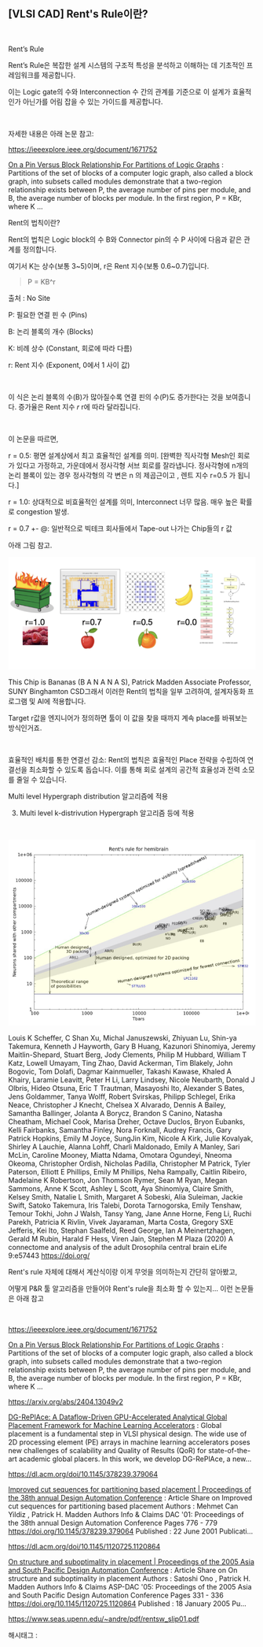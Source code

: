 ## [VLSI CAD] Rent's Rule이란?

​

Rent’s Rule

Rent’s Rule은 복잡한 설계 시스템의 구조적 특성을 분석하고 이해하는 데 기초적인 프레임워크를 제공합니다.

이는 Logic gate의 수와 Interconnection 수 간의 관계를 기준으로 이 설계가 효율적인가 아닌가를 어림 잡을 수 있는 가이드를 제공합니다.

​

자세한 내용은 아래 논문 참고:

https://ieeexplore.ieee.org/document/1671752

[On a Pin Versus Block Relationship For Partitions of Logic Graphs](https://ieeexplore.ieee.org/document/1671752) : Partitions of the set of blocks of a computer logic graph, also called a block graph, into subsets called modules demonstrate that a two-region relationship exists between P, the average number of pins per module, and B, the average number of blocks per module. In the first region, P = KBr, where K ...

Rent의 법칙이란?

Rent의 법칙은 Logic block의 수 B와 Connector pin의 수 P 사이에 다음과 같은 관계를 정의합니다.

여기서 K는 상수(보통 3~5)이며, r은 Rent 지수(보통 0.6~0.7)입니다.

> P = KB^r

출처 : No Site

P: 필요한 연결 핀 수 (Pins)

B: 논리 블록의 개수 (Blocks)

K: 비례 상수 (Constant, 회로에 따라 다름)

r: Rent 지수 (Exponent, 0에서 1 사이 값)​

​

이 식은 논리 블록의 수(B)가 많아질수록 연결 핀의 수(P)도 증가한다는 것을 보여줍니다. 증가율은 Rent 지수 𝑟 r에 따라 달라집니다.

​

이 논문을 따르면,

r = 0.5: 평면 설계상에서 최고 효율적인 설계를 의미. [완벽한 직사각형 Mesh인 회로가 있다고 가정하고, 가운데에서 정사각형 서브 회로를 잘라냅니다. 정사각형에 n개의 논리 블록이 있는 경우 정사각형의 각 변은 n 의 제곱근이고 , 렌트 지수 r=0.5 가 됩니다.]

r = 1.0: 상대적으로 비효율적인 설계를 의미, Interconnect 너무 많음. 매우 높은 확률로 congestion 발생.

r = 0.7 +- @: 일반적으로 빅테크 회사들에서 Tape-out 나가는 Chip들의 r 값 

아래 그림 참고.

![2](./asset/2.png)

This Chip is Bananas (B A N A N A S), Patrick Madden Associate Professor, SUNY Binghamton CSD그래서 이러한 Rent의 법칙을 일부 고려하여, 설계자동화 프로그램 및 AI에 적용합니다.

Target r값을 엔지니어가 정의하면 툴이 이 값을 찾을 때까지 계속 place를 바꿔보는 방식인거죠.

​

효율적인 배치를 통한 연결선 감소: Rent의 법칙은 효율적인 Place 전략을 수립하여 연결선을 최소화할 수 있도록 돕습니다. 이를 통해 회로 설계의 공간적 효율성과 전력 소모를 줄일 수 있습니다.

Multi level Hypergraph distribution 알고리즘에 적용

3. Multi level k-distrivution Hypergraph 알고리즘 등에 적용

​

![3](./asset/3.png)

Louis K Scheffer, C Shan Xu, Michal Januszewski, Zhiyuan Lu, Shin-ya Takemura, Kenneth J Hayworth, Gary B Huang, Kazunori Shinomiya, Jeremy Maitlin-Shepard, Stuart Berg, Jody Clements, Philip M Hubbard, William T Katz, Lowell Umayam, Ting Zhao, David Ackerman, Tim Blakely, John Bogovic, Tom Dolafi, Dagmar Kainmueller, Takashi Kawase, Khaled A Khairy, Laramie Leavitt, Peter H Li, Larry Lindsey, Nicole Neubarth, Donald J Olbris, Hideo Otsuna, Eric T Trautman, Masayoshi Ito, Alexander S Bates, Jens Goldammer, Tanya Wolff, Robert Svirskas, Philipp Schlegel, Erika Neace, Christopher J Knecht, Chelsea X Alvarado, Dennis A Bailey, Samantha Ballinger, Jolanta A Borycz, Brandon S Canino, Natasha Cheatham, Michael Cook, Marisa Dreher, Octave Duclos, Bryon Eubanks, Kelli Fairbanks, Samantha Finley, Nora Forknall, Audrey Francis, Gary Patrick Hopkins, Emily M Joyce, SungJin Kim, Nicole A Kirk, Julie Kovalyak, Shirley A Lauchie, Alanna Lohff, Charli Maldonado, Emily A Manley, Sari McLin, Caroline Mooney, Miatta Ndama, Omotara Ogundeyi, Nneoma Okeoma, Christopher Ordish, Nicholas Padilla, Christopher M Patrick, Tyler Paterson, Elliott E Phillips, Emily M Phillips, Neha Rampally, Caitlin Ribeiro, Madelaine K Robertson, Jon Thomson Rymer, Sean M Ryan, Megan Sammons, Anne K Scott, Ashley L Scott, Aya Shinomiya, Claire Smith, Kelsey Smith, Natalie L Smith, Margaret A Sobeski, Alia Suleiman, Jackie Swift, Satoko Takemura, Iris Talebi, Dorota Tarnogorska, Emily Tenshaw, Temour Tokhi, John J Walsh, Tansy Yang, Jane Anne Horne, Feng Li, Ruchi Parekh, Patricia K Rivlin, Vivek Jayaraman, Marta Costa, Gregory SXE Jefferis, Kei Ito, Stephan Saalfeld, Reed George, Ian A Meinertzhagen, Gerald M Rubin, Harald F Hess, Viren Jain, Stephen M Plaza (2020) A connectome and analysis of the adult Drosophila central brain eLife 9:e57443​ https://doi.org/ ​

Rent's rule 자체에 대해서 계산식이랑 이게 무엇을 의미하는지  간단히 알아봤고,

어떻게 P&R 툴 알고리즘을 만들어야 Rent's rule을 최소화 할 수 있는지... 이런 논문들은 아래 참고

​

https://ieeexplore.ieee.org/document/1671752

[On a Pin Versus Block Relationship For Partitions of Logic Graphs](https://ieeexplore.ieee.org/document/1671752) : Partitions of the set of blocks of a computer logic graph, also called a block graph, into subsets called modules demonstrate that a two-region relationship exists between P, the average number of pins per module, and B, the average number of blocks per module. In the first region, P = KBr, where K ...

https://arxiv.org/abs/2404.13049v2

[DG-RePlAce: A Dataflow-Driven GPU-Accelerated Analytical Global Placement Framework for Machine Learning Accelerators](https://arxiv.org/abs/2404.13049v2) : Global placement is a fundamental step in VLSI physical design. The wide use of 2D processing element (PE) arrays in machine learning accelerators poses new challenges of scalability and Quality of Results (QoR) for state-of-the-art academic global placers. In this work, we develop DG-RePlAce, a new...

https://dl.acm.org/doi/10.1145/378239.379064

[Improved cut sequences for partitioning based placement | Proceedings of the 38th annual Design Automation Conference](https://dl.acm.org/doi/10.1145/378239.379064) : Article Share on Improved cut sequences for partitioning based placement Authors : Mehmet Can Yildiz , Patrick H. Madden Authors Info & Claims DAC '01: Proceedings of the 38th annual Design Automation Conference Pages 776 - 779 https://doi.org/10.1145/378239.379064 Published : 22 June 2001 Publicati...

https://dl.acm.org/doi/10.1145/1120725.1120864

[On structure and suboptimality in placement | Proceedings of the 2005 Asia and South Pacific Design Automation Conference](https://dl.acm.org/doi/10.1145/1120725.1120864) : Article Share on On structure and suboptimality in placement Authors : Satoshi Ono , Patrick H. Madden Authors Info & Claims ASP-DAC '05: Proceedings of the 2005 Asia and South Pacific Design Automation Conference Pages 331 - 336 https://doi.org/10.1145/1120725.1120864 Published : 18 January 2005 Pu...

https://www.seas.upenn.edu/~andre/pdf/rentsw_slip01.pdf

 해시태그 : 
